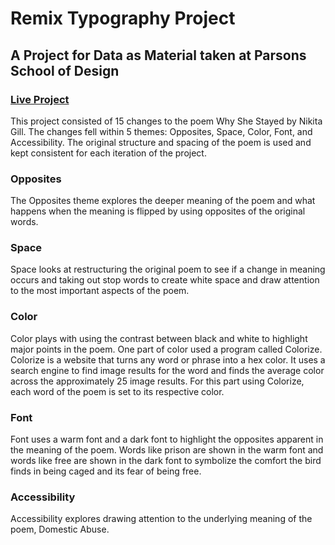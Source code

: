 # Remix Typography Project
## A Project for Data as Material taken at Parsons School of Design
### [Live Project](https://isabelstoddart.github.io/Remix/)

This project consisted of 15 changes to the poem Why She Stayed by Nikita Gill. The changes fell within 5 themes: Opposites, Space, Color, Font, and Accessibility. The original structure and spacing of the poem is used and kept consistent for each iteration of the project. 

### Opposites
The Opposites theme explores the deeper meaning of the poem and what happens when the meaning is flipped by using opposites of the original words. 

### Space
Space looks at restructuring the original poem to see if a change in meaning occurs and taking out stop words to create white space and draw attention to the most important aspects of the poem.

### Color
Color plays with using the contrast between black and white to highlight major points in the poem. One part of color used a program called Colorize. Colorize is a website that turns any word or phrase into a hex color. It uses a search engine to find image results for the word and finds the average color across the approximately 25 image results. For this part using Colorize, each word of the poem is set to its respective color. 

### Font
Font uses a warm font and a dark font to highlight the opposites apparent in the meaning of the poem. Words like prison are shown in the warm font and words like free are shown in the dark font to symbolize the comfort the bird finds in being caged and its fear of being free.

### Accessibility
Accessibility explores drawing attention to the underlying meaning of the poem, Domestic Abuse.
